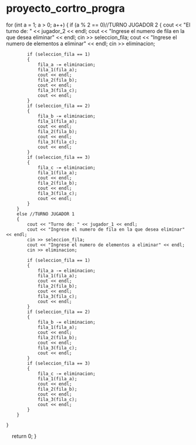 # proyecto_cortro_progra
  for (int a = 1; a > 0; a++)
    {
        if (a % 2 == 0)//TURNO JUGADOR 2
        {
            cout << "El turno de: " << jugador_2 << endl;
            cout << "Ingrese el numero de fila en la que desea eliminar" << endl;
            cin >> seleccion_fila;
            cout << "Ingrese el numero de elementos a eliminar" << endl;
            cin >> eliminacion;

            if (seleccion_fila == 1)
            {
                fila_a -= eliminacion;
                fila_1(fila_a);
                cout << endl;
                fila_2(fila_b);
                cout << endl;
                fila_3(fila_c);
                cout << endl;
            }
            if (seleccion_fila == 2)
            {
                fila_b -= eliminacion;
                fila_1(fila_a);
                cout << endl;
                fila_2(fila_b);
                cout << endl;
                fila_3(fila_c);
                cout << endl;
            }
            if (seleccion_fila == 3)
            {
                fila_c -= eliminacion;
                fila_1(fila_a);
                cout << endl;
                fila_2(fila_b);
                cout << endl;
                fila_3(fila_c);
                cout << endl;
            }
        }
        else //TURNO JUGADOR 1
        {
            cout << "Turno de: " << jugador_1 << endl;
            cout << "Ingrese el numero de fila en la que desea eliminar" << endl;
            cin >> seleccion_fila;
            cout << "Ingrese el numero de elementos a eliminar" << endl;
            cin >> eliminacion;

            if (seleccion_fila == 1)
            {
                fila_a -= eliminacion;
                fila_1(fila_a);
                cout << endl;
                fila_2(fila_b);
                cout << endl;
                fila_3(fila_c);
                cout << endl;
            }
            if (seleccion_fila == 2)
            {
                fila_b -= eliminacion;
                fila_1(fila_a);
                cout << endl;
                fila_2(fila_b);
                cout << endl;
                fila_3(fila_c);
                cout << endl;
            }
            if (seleccion_fila == 3)
            {
                fila_c -= eliminacion;
                fila_1(fila_a);
                cout << endl;
                fila_2(fila_b);
                cout << endl;
                fila_3(fila_c);
                cout << endl;
            }
        }

    }
    return 0;
}
